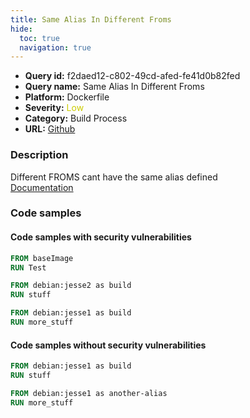 ```yaml
---
title: Same Alias In Different Froms
hide:
  toc: true
  navigation: true
---
```


<style>
  .highlight .hll {
    background-color: #ff171742;
  }
  .md-content {
    max-width: 1100px;
    margin: 0 auto;
  }
</style>

-   **Query id:** f2daed12-c802-49cd-afed-fe41d0b82fed
-   **Query name:** Same Alias In Different Froms
-   **Platform:** Dockerfile
-   **Severity:** <span style="color:#CC0">Low</span>
-   **Category:** Build Process
-   **URL:** [Github](https://github.com/Checkmarx/kics/tree/master/assets/queries/dockerfile/same_alias_in_different_froms)

### Description
Different FROMS cant have the same alias defined<br>
[Documentation](https://docs.docker.com/develop/develop-images/multistage-build/)

### Code samples
#### Code samples with security vulnerabilities
```dockerfile title="Positive test num. 1 - dockerfile file" hl_lines="4"
FROM baseImage
RUN Test

FROM debian:jesse2 as build
RUN stuff

FROM debian:jesse1 as build
RUN more_stuff

```


#### Code samples without security vulnerabilities
```dockerfile title="Negative test num. 1 - dockerfile file"
FROM debian:jesse1 as build
RUN stuff

FROM debian:jesse1 as another-alias
RUN more_stuff

```
